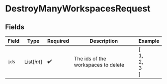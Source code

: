 # DestroyManyWorkspacesRequest


## Fields

| Field                               | Type                                | Required                            | Description                         | Example                             |
| ----------------------------------- | ----------------------------------- | ----------------------------------- | ----------------------------------- | ----------------------------------- |
| `ids`                               | List[*int*]                         | :heavy_check_mark:                  | The ids of the workspaces to delete | [<br/>1,<br/>2,<br/>3<br/>]         |